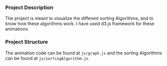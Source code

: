 ### Project Description

The project is meant to visualize the different sorting Algorithms, and to know how these algorithms work.
I have used d3.js framework for these animations. 

### Project Structure

The animation code can be found at `js/graph.js` and the sorting Algorithms can be found at `js/sortingAlgorithm.js`.



